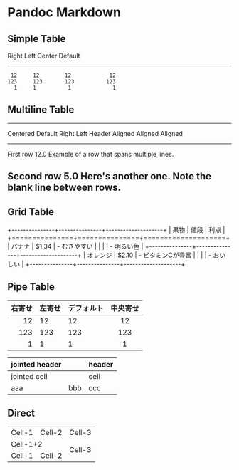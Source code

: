 Pandoc Markdown
================

Simple Table
-------------

  Right     Left     Center     Default
-------     ------ ----------   -------
     12     12        12            12
    123     123       123          123
      1     1          1             1


Multiline Table
----------------

-------------------------------------------------------------
 Centered   Default           Right Left
  Header    Aligned         Aligned Aligned
----------- ------- --------------- -------------------------
   First    row                12.0 Example of a row that
                                    spans multiple lines.

  Second    row                 5.0 Here's another one. Note
                                    the blank line between
                                    rows.
-------------------------------------------------------------


Grid Table
-----------

+---------------+---------------+--------------------+
| 果物          | 値段          | 利点               |
+===============+===============+====================+
| バナナ        | $1.34         | - むきやすい       |
|               |               | - 明るい色         |
+---------------+---------------+--------------------+
| オレンジ      | $2.10         | - ビタミンCが豊富  |
|               |               | - おいしい         |
+---------------+---------------+--------------------+


Pipe Table
-----------

|右寄せ | 左寄せ|デフォルト|中央寄せ|
|------:|:-----|---------|:------:|
|   12  |  12  |    12   |    12  |
|  123  |  123 |   123   |   123  |
|    1  |    1 |     1   |     1  |


| jointed header || header |
| --- | --- | --- |
| jointed cell || cell |
| aaa | bbb | ccc |


Direct
-------

<table>
<tr>
<td>Cell-1</td>
<td>Cell-2</td>
<td>Cell-3</td>
</tr>
<tr>
<td colspan="2">Cell-1+2</td>
<td rowspan="2">Cell-3</td>
</tr>
<tr>
<td>Cell-1</td>
<td>Cell-2</td>
</tr>
</table>

